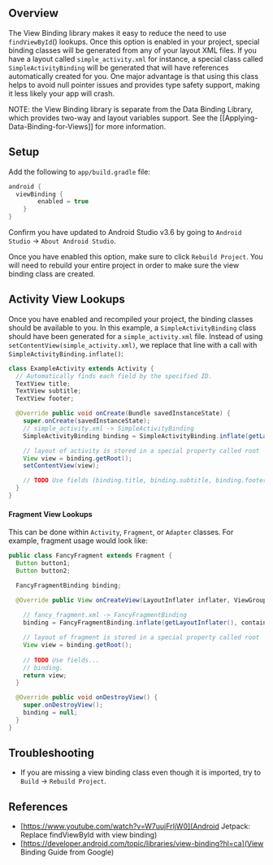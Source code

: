 ## Overview

The View Binding library makes it easy to reduce the need to use `findViewById`() lookups.  Once this option is enabled in your project, special binding classes will be generated from any of your layout XML files.  If you have a layout called `simple_activity.xml` for instance, a special class called `SimpleActivityBinding` will be generated that will have references automatically created for you.  One major advantage is that using this class helps to avoid null pointer issues and provides type safety support, making it less likely your app will crash.

NOTE: the View Binding library is separate from the Data Binding Library, which provides two-way and layout variables support.  See the [[Applying-Data-Binding-for-Views]] for more information.

## Setup

Add the following to `app/build.gradle` file:

```gradle
android {
  viewBinding {
        enabled = true
    }
}
```

Confirm you have updated to Android Studio v3.6 by going to `Android Studio` -> `About Android Studio`.

Once you have enabled this option, make sure to click `Rebuild Project`.  You will need to rebuild your entire project in order to make sure the view binding class are created.

## Activity View Lookups

Once you have enabled and recompiled your project, the binding classes should be available to you.  In this example, a `SimpleActivityBinding` class should have been generated for a `simple_activity.xml` file.  Instead of using `setContentView(simple_activity.xml)`, we replace that line with a call with `SimpleActivityBinding.inflate()`:

```java
class ExampleActivity extends Activity {
  // Automatically finds each field by the specified ID.
  TextView title;
  TextView subtitle;
  TextView footer;

  @Override public void onCreate(Bundle savedInstanceState) {
    super.onCreate(savedInstanceState);
    // simple_activity.xml -> SimpleActivityBinding
    SimpleActivityBinding binding = SimpleActivityBinding.inflate(getLayoutInflater());

    // layout of activity is stored in a special property called root
    View view = binding.getRoot();
    setContentView(view);

    // TODO Use fields (binding.title, binding.subtitle, binding.footer, etc.)
  }
}
```

#### Fragment View Lookups

This can be done within `Activity`, `Fragment`, or `Adapter` classes. For example, fragment usage would look like:

```java
public class FancyFragment extends Fragment {
  Button button1;
  Button button2;

  FancyFragmentBinding binding;

  @Override public View onCreateView(LayoutInflater inflater, ViewGroup container, Bundle savedInstanceState) { 
    
    // fancy_fragment.xml -> FancyFragmentBinding
    binding = FancyFragmentBinding.inflate(getLayoutInflater(), container, false);

    // layout of fragment is stored in a special property called root
    View view = binding.getRoot();
    			 
    // TODO Use fields...
    // binding.
    return view;
  }

  @Override public void onDestroyView() {
    super.onDestroyView();
    binding = null;
  }
}
```

## Troubleshooting

* If you are missing a view binding class even though it is imported, try to `Build` -> `Rebuild Project`.

## References

* [https://www.youtube.com/watch?v=W7uujFrljW0](Android Jetpack: Replace findViewById with view binding)
* [https://developer.android.com/topic/libraries/view-binding?hl=ca](View Binding Guide from Google)